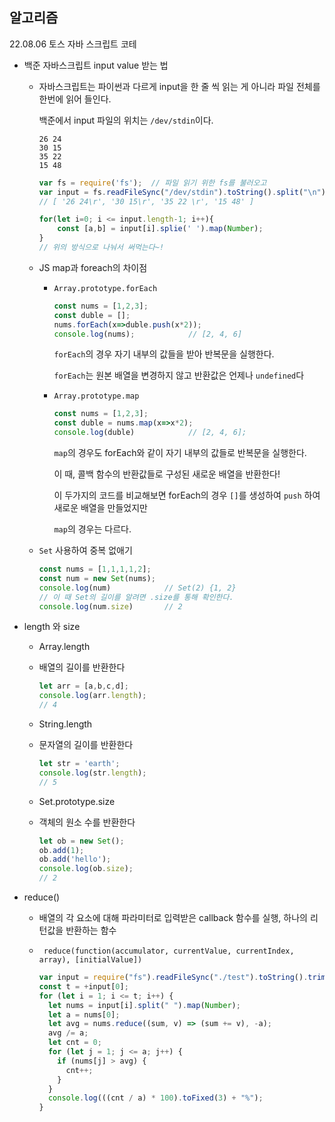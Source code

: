 ##  알고리즘

22.08.06 토스 자바 스크립트 코테



* 백준 자바스크립트 input value 받는 법

  * 자바스크립트는 파이썬과 다르게 input을 한 줄 씩 읽는 게 아니라 파일 전체를 한번에 읽어 들인다.

    백준에서 input 파일의 위치는 `/dev/stdin`이다.

    ```
    26 24
    30 15
    35 22 
    15 48
    ```

    ```javascript
    var fs = require('fs');  // 파일 읽기 위한 fs를 불러오고
    var input = fs.readFileSync("/dev/stdin").toString().split("\n");  // 한 줄씩 받아오겠다.
    // [ '26 24\r', '30 15\r', '35 22 \r', '15 48' ]
    ```

    ```javascript
    for(let i=0; i <= input.length-1; i++){
        const [a,b] = input[i].splie(' ').map(Number);
    }
    // 위의 방식으로 나눠서 써먹는다~!
    ```

  
  
  
  
  
  * JS map과 foreach의 차이점
  
    * `Array.prototype.forEach`
  
      ```javascript
      const nums = [1,2,3];
      const duble = [];
      nums.forEach(x=>duble.push(x*2));
      console.log(nums);			// [2, 4, 6]
      ```
  
      `forEach`의 경우 자기 내부의 값들을 받아 반복문을 실행한다.
  
      `forEach`는 원본 배열을 변경하지 않고 반환값은 언제나 `undefined`다
  
    * `Array.prototype.map`
  
      ```javascript
      const nums = [1,2,3];
      const duble = nums.map(x=>x*2);
      console.log(duble) 			// [2, 4, 6];
      ```
  
      `map`의 경우도 forEach와 같이 자기 내부의 값들로 반복문을 실행한다.
  
      이 때, 콜백 함수의 반환값들로 구성된 새로운 배열을 반환한다!
  
      이 두가지의 코드를 비교해보면 forEach의 경우 `[]`를 생성하여 `push` 하여 새로운 배열을 만들었지만
  
      `map`의 경우는 다르다. 
  
  
  
  * `Set` 사용하여 중복 없애기
  
    ```javascript
    const nums = [1,1,1,1,2];
    const num = new Set(nums);
    console.log(num) 			// Set(2) {1, 2}
    // 이 때 Set의 길이를 알려면 .size를 통해 확인한다.
    console.log(num.size)		// 2
    ```
  



* length 와 size

  * Array.length 

  * 배열의 길이를 반환한다

    ```javascript
    let arr = [a,b,c,d];
    console.log(arr.length);
    // 4
    ```

  * String.length

  * 문자열의 길이를 반환한다

    ```javascript
    let str = 'earth';
    console.log(str.length);
    // 5
    ```

  * Set.prototype.size

  * 객체의 원소 수를 반환한다

    ```javascript
    let ob = new Set();
    ob.add(1);
    ob.add('hello');
    console.log(ob.size);
    // 2
    ```

* reduce()

  * 배열의 각 요소에 대해 파라미터로 입력받은 callback 함수를 실행, 하나의 리턴값을 반환하는 함수

  * ` reduce(function(accumulator, currentValue, currentIndex, array), [initialValue])`

    ```javascript
    var input = require("fs").readFileSync("./test").toString().trim().split("\n");
    const t = +input[0];
    for (let i = 1; i <= t; i++) {
      let nums = input[i].split(" ").map(Number);
      let a = nums[0];
      let avg = nums.reduce((sum, v) => (sum += v), -a);
      avg /= a;
      let cnt = 0;
      for (let j = 1; j <= a; j++) {
        if (nums[j] > avg) {
          cnt++;
        }
      }
      console.log(((cnt / a) * 100).toFixed(3) + "%");
    }
    
    ```

    
